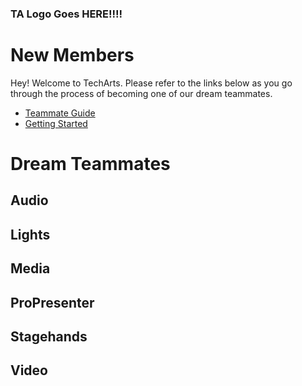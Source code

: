<!-- TITLE: Welcome to Tech Arts -->
<!-- SUBTITLE: Below, you'll find everything you need whether you're joining our team for the first time or already here! -->

### TA Logo Goes HERE!!!!

# New Members
Hey! Welcome to TechArts. Please refer to the links below as you go through the process of becoming one of our dream teammates.
* [Teammate Guide](/new_members/team_guide)
* [Getting Started](/new_members/getting_started)
# Dream Teammates
## Audio
## Lights
## Media
## ProPresenter
## Stagehands
## Video